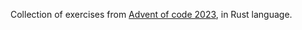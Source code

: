 Collection of exercises from [Advent of code 2023](https://adventofcode.com/2023), in Rust language.
